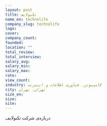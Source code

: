```yaml
---
layout: post
title: تکنولایف
name_en: technolife
company_slug: technolife
logo: 
cover: 
company_count:
founded:
location: ""
total_review: 
total_interview: 
salary_avg: 
salary_min: 
salary_max: 
rate: 
view_count: 
industry: کامپیوتر، فناوری اطلاعات و اینترنت
city: تهران, تهران
size_en: 
size: 
site: 
---
```


درباره‌ی شرکت تکنولایف